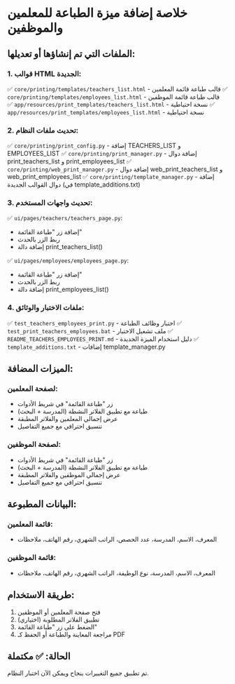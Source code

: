 # خلاصة إضافة ميزة الطباعة للمعلمين والموظفين

## الملفات التي تم إنشاؤها أو تعديلها:

### 1. قوالب HTML الجديدة:
✅ `core/printing/templates/teachers_list.html` - قالب طباعة قائمة المعلمين
✅ `core/printing/templates/employees_list.html` - قالب طباعة قائمة الموظفين  
✅ `app/resources/print_templates/teachers_list.html` - نسخة احتياطية
✅ `app/resources/print_templates/employees_list.html` - نسخة احتياطية

### 2. تحديث ملفات النظام:
✅ `core/printing/print_config.py` - إضافة TEACHERS_LIST و EMPLOYEES_LIST
✅ `core/printing/print_manager.py` - إضافة دوال print_teachers_list و print_employees_list
✅ `core/printing/web_print_manager.py` - إضافة دوال web_print_teachers_list و web_print_employees_list
✅ `core/printing/template_manager.py` - إضافة دوال القوالب الجديدة (في template_additions.txt)

### 3. تحديث واجهات المستخدم:
✅ `ui/pages/teachers/teachers_page.py`:
  - إضافة زر "طباعة القائمة"
  - ربط الزر بالحدث
  - إضافة دالة print_teachers_list()

✅ `ui/pages/employees/employees_page.py`:
  - إضافة زر "طباعة القائمة"
  - ربط الزر بالحدث
  - إضافة دالة print_employees_list()

### 4. ملفات الاختبار والوثائق:
✅ `test_teachers_employees_print.py` - اختبار وظائف الطباعة
✅ `test_print_teachers_employees.bat` - ملف تشغيل الاختبار
✅ `README_TEACHERS_EMPLOYEES_PRINT.md` - دليل استخدام الميزة الجديدة
✅ `template_additions.txt` - إضافات template_manager.py

## الميزات المضافة:

### لصفحة المعلمين:
- زر "طباعة القائمة" في شريط الأدوات
- طباعة مع تطبيق الفلاتر النشطة (المدرسة + البحث)
- عرض إجمالي المعلمين والفلاتر المطبقة
- تنسيق احترافي مع جميع التفاصيل

### لصفحة الموظفين:
- زر "طباعة القائمة" في شريط الأدوات  
- طباعة مع تطبيق الفلاتر النشطة (المدرسة + البحث)
- عرض إجمالي الموظفين والفلاتر المطبقة
- تنسيق احترافي مع جميع التفاصيل

## البيانات المطبوعة:

### قائمة المعلمين:
- المعرف، الاسم، المدرسة، عدد الحصص، الراتب الشهري، رقم الهاتف، ملاحظات

### قائمة الموظفين:
- المعرف، الاسم، المدرسة، نوع الوظيفة، الراتب الشهري، رقم الهاتف، ملاحظات

## طريقة الاستخدام:
1. فتح صفحة المعلمين أو الموظفين
2. تطبيق الفلاتر المطلوبة (اختياري)
3. الضغط على زر "طباعة القائمة"
4. مراجعة المعاينة والطباعة أو الحفظ كـ PDF

## الحالة: ✅ مكتملة
تم تطبيق جميع التغييرات بنجاح ويمكن الآن اختبار النظام.
